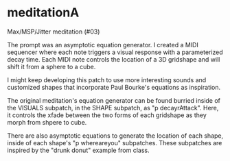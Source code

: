 meditationA
===========

Max/MSP/Jitter meditation (#03)

The prompt was an asymptotic equation generator. I created a MIDI sequencer where each note triggers a visual response with a parameterized decay time. Each MIDI note controls the location of a 3D gridshape and will shift it from a sphere to a cube.

I might keep developing this patch to use more interesting sounds and customized shapes that incorporate Paul Bourke's equations as inspiration.

The original meditation's equation generator can be found burried inside of the VISUALS subpatch, in the SHAPE subpatch, as "p decayrAttack". Here, it controls the xfade between the two forms of each gridshape as they morph from shpere to cube.

There are also asymptotic equations to generate the location of each shape, inside of each shape's "p whereareyou" subpatches. These subpatches are inspired by the "drunk donut" example from class.
